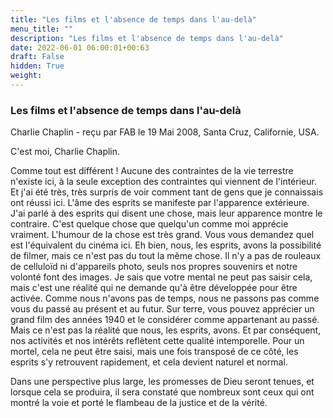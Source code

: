 ```yaml
---
title: "Les films et l'absence de temps dans l'au-delà"
menu_title: ""
description: "Les films et l'absence de temps dans l'au-delà"
date: 2022-06-01 06:00:01+00:63
draft: False
hidden: True
weight:
---
```

### Les films et l'absence de temps dans l'au-delà

Charlie Chaplin - reçu par FAB le 19 Mai 2008, Santa Cruz, Californie, USA.

C'est moi, Charlie Chaplin.

Comme tout est différent ! Aucune des contraintes de la vie terrestre n'existe ici, à la seule exception des contraintes qui viennent de l'intérieur. Et j'ai été très, très surpris de voir comment tant de gens que je connaissais ont réussi ici.
L'âme des esprits se manifeste par l'apparence extérieure. J'ai parlé à des esprits qui disent une chose, mais leur apparence montre le contraire. C'est quelque chose que quelqu'un comme moi apprécie vraiment. L'humour de la chose est très grand.
Vous vous demandez quel est l'équivalent du cinéma ici. Eh bien, nous, les esprits, avons la possibilité de filmer, mais ce n'est pas du tout la même chose. Il n'y a pas de rouleaux de celluloïd ni d'appareils photo, seuls nos propres souvenirs et notre volonté font des images. Je sais que votre mental ne peut pas saisir cela, mais c'est une réalité qui ne demande qu'à être développée pour être activée. Comme nous n'avons pas de temps, nous ne passons pas comme vous du passé au présent et au futur.
Sur terre, vous pouvez apprécier un grand film des années 1940 et le considérer comme appartenant au passé. Mais ce n'est pas la réalité que nous, les esprits, avons. Et par conséquent, nos activités et nos intérêts reflètent cette qualité intemporelle. Pour un mortel, cela ne peut être saisi, mais une fois transposé de ce côté, les esprits s'y retrouvent rapidement, et cela devient naturel et normal.

Dans une perspective plus large, les promesses de Dieu seront tenues, et lorsque cela se produira, il sera constaté que nombreux sont ceux qui ont montré la voie et porté le flambeau de la justice et de la vérité.
